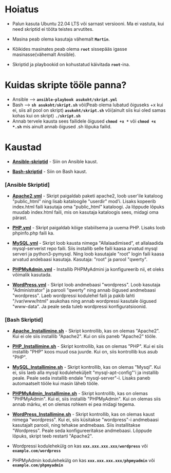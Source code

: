 # Hoiatus
* Palun kasuta Ubuntu 22.04 LTS või sarnast versiooni.
Ma ei vastuta, kui need skriptid ei tööta teistes arvutites.

* Masina peab olema kasutaja vähemalt **`Martin`**.
* Kõikides masinates peab olema **`root`** sissepääs igasse masinasse(vähemalt Ansible).
* Skriptid ja playbookid on kohustatud käivitada **`root`**-ina.

# Kuidas skripte tööle panna?
* Ansible --> **`ansible-playbook asukoht/skript.yml`**
* Bash --> **`sh asukoht/skript.sh`** või(Peab olema lubatud õiguseks +x kui ei, siis all pool on skript) **`asukoht/skript.sh`** või(ainult siis kui oled samas kohas kui on skript) **`./skript.sh`**
* Annab tervele kausta sees failidele õigused **`chmod +x *`** või **`chmod +x *.sh`** mis ainult annab õigused .sh lõpuka failid.

# Kaustad
* [__Ansible-skriptid__](https://github.com/CYAHUB/AHLS-Skriptid/tree/main/Ansible-skriptid) - Siin on Ansible kaust.

* [__Bash-skriptid__](https://github.com/CYAHUB/AHLS-Skriptid/tree/main/Bash-skriptid) - Siin on Bash kaust.

### [Ansible Skriptid]

* [__Apache2.yml__](https://github.com/CYAHUB/AHLS-Skriptid/blob/main/Ansible-skriptid/Apache2.yml) - Skript paigaldab paketi apache2, loob user'ile kataloog "public_html" ning lisab kataloogile "userdir" mod'i. Lisaks kopeerib index.html faili kasutaja oma "public_html" kataloogi. Ja lõppude lõpuks muudab index.html faili, mis on kasutaja kataloogis sees, midagi oma pärast.

* [__PHP.yml__](https://github.com/CYAHUB/AHLS-Skriptid/blob/main/Ansible-skriptid/PHP.yml) - Skript paigaldab kõige stabiilsema ja uuema PHP. Lisaks loob phpinfo.php faili ka. 

* [__MySQL.yml__](https://github.com/CYAHUB/AHLS-Skriptid/blob/main/Ansible-skriptid/MySQL.yml) - Skript loob kausta nimega "Allalaadimised", et allalaadida mysql-serverist repo faili. Siis installib selle faili kaasa arvatud mysql serveri ja python3-pymysql. Ning loob kasutajale "root" login faili kaasa arvatud andebaasi kasutaja. Kasutaja: "root" ja parool "qwerty".

* [__PHPMyAdmin.yml__](https://github.com/CYAHUB/AHLS-Skriptid/blob/main/Ansible-skriptid/PHPMyAdmin.yml) - Installib PHPMyAdmini ja konfigureerib nii, et oleks võimalik kasutada.

* [__WordPress.yml__](https://github.com/CYAHUB/AHLS-Skriptid/blob/main/Ansible-skriptid/WordPress.yml) - Skript loob andmebaasi "wordpress". Loob kasutaja "Administrator" ja parooli "qwerty" ning annab õigused andmebaasi "wordpress". Laeb wordpressi kodulehel faili ja pakib lahti "/var/www/html" asukohas ning annab wordpressi kasutale õigused "www-data". Ja peale seda tuleb wordpressi konfiguratsioonid.

### [Bash Skriptid]

* [__Apache_Installimine.sh__](https://github.com/CYAHUB/AHLS-Skriptid/blob/main/Bash-skriptid/Apache_Installimine.sh) - Skript kontrollib, kas on olemas "Apache2". Kui ei ole siis installib "Apache2". Kui on siis paneb "Apache2" tööle.

* [__PHP_Installimine.sh__](https://github.com/CYAHUB/AHLS-Skriptid/blob/main/Bash-skriptid/PHP_Installimine.sh) - Skript kontrollib, kas on olemas "PHP". Kui ei siis installib "PHP" koos muud osa juurde. Kui on, siis kontrollib kus asub "PHP".

* [__MySQL_Installimine.sh__](https://github.com/CYAHUB/AHLS-Skriptid/blob/main/Bash-skriptid/MySQL_Installimine.sh) - Skript kontrollib, kas on olemas "Mysql". Kui ei, siis laeb alla mysql koduleheküljelt "mysql-apt-config"'i ja installib peale. Peale seda installib endale "mysql-server"-i. Lisaks paneb automaatselt tööle kui masin läheb tööle.

* [__PHPMyAdmin_Installimine.sh__](https://github.com/CYAHUB/AHLS-Skriptid/blob/main/Bash-skriptid/PHPMyAdmin_Installimine.sh) - Skript kontrollib, kas on olemas "PHPMyAdmin". Kui ei, siis installib "PHPMyAdmin". Kui on olemas siis annab märku, et on olemas rohkem ei pea midagi tegema.

* [__WordPress_Installimine.sh__](https://github.com/CYAHUB/AHLS-Skriptid/blob/main/Bash-skriptid/WordPress_Installimine.sh) - Skript kontrollib, kas on olemas kaust nimega "wordpress". Kui ei, siis küsitakse "wordpress"-i andmebaasi kasutajalt parooli, ning tehakse andmebaas. Siis installitakse "Wordpress". Peale seda konfigureeritakse andmebaasi. Lõppude lõpuks, skript teeb restarti "Apache2".


* Wordpressi kodulehekülg on kas **`xxx.xxx.xxx.xxx/wordpress`** või **`example.com/wordpress`**
* PHPMyAdmin kodulehekülg on kas **`xxx.xxx.xxx.xxx/phpmyadmin`** või **`example.com/phpmyadmin`**